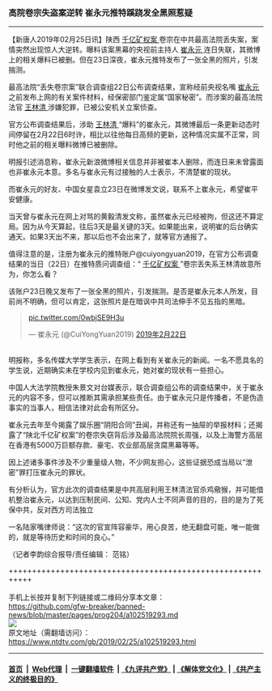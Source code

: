 ### 高院卷宗失盗案逆转 崔永元推特蹊跷发全黑照惹疑
------------------------

<div class="post_content">
 <p>
  【新唐人2019年02月25日讯】陕西
  <a href="https://www.ntdtv.com/gb/406522.htm">
   千亿矿权案
  </a>
  卷宗在中共最高法院丢失案，案情突然出现惊人大逆转。曝料该案黑幕的央视前主持人
  <a href="https://www.ntdtv.com/gb/崔永元.htm">
   崔永元
  </a>
  连日失联，其微博上的相关爆料已被删。但在23日深夜，崔永元推特发布了一张全黑的照片，引发揣测。
 </p>
 <p>
  最高法院“丢失卷宗案”联合调查组22日公布调查结果，宣称经前央视名嘴
  <a href="https://www.ntdtv.com/gb/崔永元.htm">
   崔永元
  </a>
  之前发布上网的有关案件材料，经保密部门鉴定属“国家秘密”。而涉案的最高法院法官
  <a href="https://www.ntdtv.com/gb/王林清.htm">
   王林清
  </a>
  涉嫌犯罪，已被公安机关立案侦查。
 </p>
 <p>
  官方公布调查结果后，涉助
  <a href="https://www.ntdtv.com/gb/王林清.htm">
   王林清
  </a>
  “爆料”的崔永元，其微博最后一条更新动态时间停留在2月22日6时许，相比以往他每日高频的更新，这种情况实属不正常，同时他之前的相关曝料微博已被删除。
 </p>
 <p>
  明报引述消息称，崔永元新浪微博相关信息并非被崔本人删除，而连日来未曾露面也非崔永元本意。多名与崔永元有过接触的人士表示，不清楚崔的现状。
 </p>
 <p>
  而崔永元的好友、中国女星袁立23日在微博发文说，联系不上崔永元，希望崔平安健康。
 </p>
 <p>
  当天曾与崔永元在网上对骂的黄毅清发文称，虽然崔永元已经被拘，但这还不算定局。因为从今天算起，往后3天是最关键的3天。如果能出来，说明崔的后台确实通天。如果3天出不来，那以后也不会出来了，就等官方通报了。
 </p>
 <p>
  值得注意的是，注册为崔永元的推特账户@cuiyongyuan2019，在官方公布调查结果的当日（22日）在推特质问调查组：“
  <a href="https://www.ntdtv.com/gb/406522.htm">
   千亿矿权案
  </a>
  ”卷宗丢失系王林清故意所为，你怎么看？
 </p>
 <p>
  该账户23日晚又发布了一张全黑的照片，引发揣测。是否是崔永元本人所发，目前尚不明确，但可以肯定，这张照片是在暗讽中共司法伸手不见五指的黑暗。
 </p>
 <blockquote class="twitter-tweet" data-lang="zh-cn">
  <p dir="ltr" lang="und">
   <a href="https://t.co/0wbjSE9H3u">
    pic.twitter.com/0wbjSE9H3u
   </a>
  </p>
  <p>
   — 崔永元 (@CuiYongYuan2019)
   <a href="https://twitter.com/CuiYongYuan2019/status/1098984404553224192?ref_src=twsrc%5Etfw">
    2019年2月22日
   </a>
  </p>
 </blockquote>
 <p>
  <script async="" charset="utf-8" src="https://platform.twitter.com/widgets.js">
  </script>
  <br>
   明报称，多名传媒大学学生表示，在网上看到有关崔永元的新闻。一名不愿具名的学生说，近期确实未在学校内见到崔永元，她对崔的现状有一些担心。
  </br>
 </p>
 <p>
  中国人大法学院教授朱景文对台媒表示，联合调查组公布的调查结果中，关于崔永元的内容不多，但可以推断其需承担某些责任。由于崔永元只是传播者，不是伪造事实的当事人，相信法律对此会有所区分。
 </p>
 <p>
  崔永元去年至今揭露了娱乐圈“阴阳合同”丑闻，并称还有一抽屉的举报材料；还揭露了“陕北千亿矿权案”的卷宗失窃背后涉及最高法院院长周强，以及上海警方高层在香港有5000万巨额存款、豪宅、农业部高层贪腐黑幕等等。
 </p>
 <p>
  因上述诸多事件涉及不少重量级人物，不少网友担心，这些证据恐成当局以“泄密”罪打压崔永元的罪状。
 </p>
 <p>
  有分析认为，官方此次的调查结果是中共高层利用王林清法官杀鸡儆猴，并可能借机整治崔永元，以达到压制民间、公知、党内人士不同声音的目的，目的是为了死保中共，反对西方司法独立
 </p>
 <p>
  一名陆家嘴律师说：“这次的官宣阵容豪华，用心良苦，绝无翻盘可能，唯一能做的，就是等待历史和时间的良心。”
 </p>
 <p>
  （记者李韵综合报导/责任编辑： 范铭）
 </p>
 <div class="single_ad">
 </div>
</div>

+++++++++++++++++++++++++++++++++++++++++++++++++++++++++++<br/><br/>
手机上长按并复制下列链接或二维码分享本文章：<br/>
https://github.com/gfw-breaker/banned-news/blob/master/pages/prog204/a102519293.md <br/>
<a href='https://github.com/gfw-breaker/banned-news/blob/master/pages/prog204/a102519293.md'><img src='https://github.com/gfw-breaker/banned-news/blob/master/pages/prog204/a102519293.md.png'/></a> <br/>
原文地址（需翻墙访问）：https://www.ntdtv.com/gb/2019/02/25/a102519293.html


------------------------
#### [首页](https://github.com/gfw-breaker/banned-news/blob/master/README.md) &nbsp;|&nbsp; [Web代理](https://github.com/labour-camp/helloworld) &nbsp;|&nbsp; [一键翻墙软件](https://github.com/gfw-breaker/nogfw/blob/master/README.md) &nbsp;| [《九评共产党》](https://github.com/gfw-breaker/9ping.md/blob/master/README.md#九评之一评共产党是什么) | [《解体党文化》](https://github.com/gfw-breaker/jtdwh.md/blob/master/README.md) | [《共产主义的终极目的》](https://github.com/gfw-breaker/gczydzjmd.md/blob/master/README.md)

